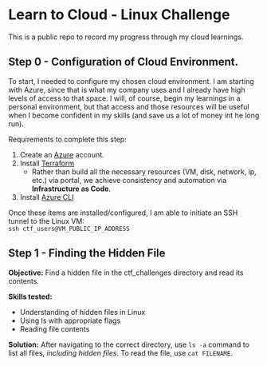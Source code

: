 # Learn to Cloud - Linux Challenge

This is a public repo to record my progress through my cloud learnings.


## Step 0 - Configuration of Cloud Environment.

To start, I needed to configure my chosen cloud environment. I am starting with Azure, since that is what my company uses and I already have high levels of access to that space. I will, of course, begin my learnings in a personal environment, but that access and those resources will be useful when I become confident in my skills (and save us a lot of money int he long run).

Requirements to complete this step:
1. Create an [Azure](https://portal.azure.com/#home) account.
2. Install [Terraform](https://developer.hashicorp.com/terraform/install)
    + Rather than build all the necessary resources (VM, disk, network, ip, etc.) via portal, we achieve consistency and automation via **Infrastructure as Code**.
3. Install [Azure CLI](https://learn.microsoft.com/en-us/cli/azure/install-azure-cli)

Once these items are installed/configured, I am able to initiate an SSH tunnel to the Linux VM: <br />
`ssh ctf_users@VM_PUBLIC_IP_ADDRESS`


## Step 1 - Finding the Hidden File

**Objective:** Find a hidden file in the ctf_challenges directory and read its contents.

**Skills tested:**
- Understanding of hidden files in Linux
- Using ls with appropriate flags
- Reading file contents

**Solution:**
After navigating to the correct directory, use `ls -a` command to list all files, *including hidden files*.
To read the file, use `cat FILENAME`.